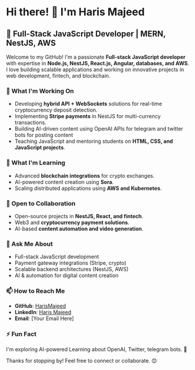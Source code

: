 # Hi there! 👋 I'm Haris Majeed

## 🚀 Full-Stack JavaScript Developer | MERN, NestJS, AWS

Welcome to my GitHub! I'm a passionate **Full-stack JavaScript developer** with expertise in **Node.js, NestJS, React.js, Angular, databases, and AWS**. I love building scalable applications and working on innovative projects in web development, fintech, and blockchain.

### 🔭 What I'm Working On
- Developing **hybrid API + WebSockets** solutions for real-time cryptocurrency deposit detection.
- Implementing **Stripe payments** in NestJS for multi-currency transactions.
- Building AI-driven content using OpenAI APIs for telegram and twitter bots for posting content
- Teaching JavaScript and mentoring students on **HTML, CSS, and JavaScript projects**.

### 🌱 What I'm Learning
- Advanced **blockchain integrations** for crypto exchanges.
- AI-powered content creation using **Sora**.
- Scaling distributed applications using **AWS and Kubernetes**.

### 👯 Open to Collaboration
- Open-source projects in **NestJS, React, and fintech**.
- Web3 and **cryptocurrency payment solutions**.
- AI-based **content automation and video generation**.

### 💬 Ask Me About
- Full-stack JavaScript development
- Payment gateway integrations (Stripe, crypto)
- Scalable backend architectures (NestJS, AWS)
- AI & automation for digital content creation

### 📫 How to Reach Me
- **GitHub**: [HarisMajeed](https://github.com/HarisMajeed)
- **LinkedIn**: [Haris Majeed](https://www.linkedin.com/in/haris-majeed)
- **Email**: [Your Email Here]

### ⚡ Fun Fact
I'm exploring AI-powered Learning about OpenAI, Twitter, telegram bots. 🚀

Thanks for stopping by! Feel free to connect or collaborate. 😊
